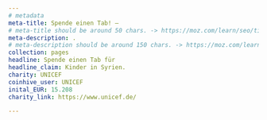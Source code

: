 ```yaml
---
# metadata
meta-title: Spende einen Tab! —
# meta-title should be around 50 chars. -> https://moz.com/learn/seo/title-tag
meta-description: .
# meta-description should be around 150 chars. -> https://moz.com/learn/seo/meta-description
collection: pages
headline: Spende einen Tab für
headline_claim: Kinder in Syrien.
charity: UNICEF
coinhive_user: UNICEF
inital_EUR: 15.208
charity_link: https://www.unicef.de/

---
```

